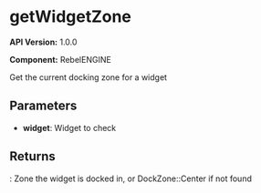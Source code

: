 # getWidgetZone

**API Version:** 1.0.0

**Component:** RebelENGINE

Get the current docking zone for a widget

## Parameters

- **widget**: Widget to check

## Returns

: Zone the widget is docked in, or DockZone::Center if not found


